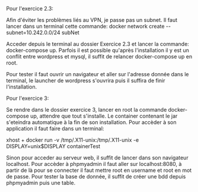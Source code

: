 Pour l'exercice 2.3:

Afin d'éviter les problèmes liés au VPN, je passe pas un subnet. Il faut lancer dans un terminal
cette commande: docker network create --subnet=10.242.0.0/24 subNet

Acceder depuis le terminal au dossier Exercice 2.3 et lancer la commande: docker-compose up.
Parfois il est possible qu'après l'installation il y est un conflit entre wordpress et mysql,
il suffit de relancer docker-compose up en root.

Pour tester il faut ouvrir un navigateur et aller sur l'adresse donnée dans le terminal, le launcher de 
wordpress s'ouvrira puis il suffira de finir l'installation.


Pour l'exercice 3:

Se rendre dans le dossier exercice 3, lancer en root la commande docker-compose up, attendre que tout 
s'installe. Le container contenant le jar s'eteindra automatique à la fin de son installation. Pour
accèder à son application il faut faire dans un terminal:

xhost +
docker run -v /tmp/.X11-unix:/tmp/.X11-unix -e DISPLAY=unix$DISPLAY containerTest

Sinon pour acceder au serveur web, il suffit de lancer dans son navigateur localhost.
Pour accèder à phpmyadmin il faut aller sur localhost:8080, à partir de là pour se connecter il faut mettre root en username et root en mot de passe. Pour tester la base de donnée, il suffit de créer
une bdd depuis phpmyadmin puis une table.
